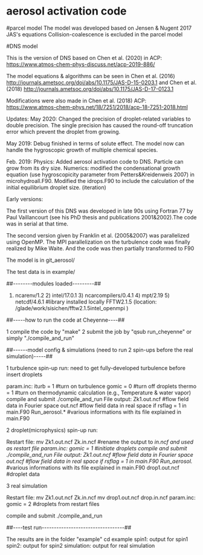 # aerosol activation code

#parcel model
The model was developed based on Jensen & Nugent 2017 JAS's equations
Collision-coalescence is excluded in the parcel model

#DNS model

This is the version of DNS based on Chen et al. (2020) in ACP: https://www.atmos-chem-phys-discuss.net/acp-2019-886/


The model equations & algorithms can be seen in Chen et al. (2016) http://journals.ametsoc.org/doi/abs/10.1175/JAS-D-15-0203.1 
and Chen et al. (2018) http://journals.ametsoc.org/doi/abs/10.1175/JAS-D-17-0123.1

Modifications were also made in Chen et al. (2018) ACP: https://www.atmos-chem-phys.net/18/7251/2018/acp-18-7251-2018.html


Updates:
May 2020:
Changed the precision of droplet-related variables to double precision. The single precision has caused the round-off truncation error which prevent the droplet from growing.

May 2019:
Debug finished in terms of solute effect. The model now can handle the hygroscopic growth of multiple chemical species.

Feb. 2019: 
Physics: Added aerosol activation code to DNS. Particle can grow from its dry size. 
Numerics: modified the condensational growth equation (use hygroscopicity parameter from Petters&Kreidenweis 2007) in microhydroall.F90. Modified the idrops.F90 to include the calculation of the initial equilibrium droplet size. (iteration)

Early versions:

The first version of this DNS was developed in late 90s using Fortran 77 by Paul Vaillancourt (see his PhD thesis and publications 2001&2002).The code was in serial at that time.


The second version given by Franklin et al. (2005&2007) was parallelized using OpenMP. The MPI parallelization on the turbulence code was finally realized by Mike Waite. And the code was then partially transformed to F90


The model is in git_aerosol/

The test data is in example/

##--------modules loaded---------##

1) ncarenv/1.2   2) intel/17.0.1   3) ncarcompilers/0.4.1   4) mpt/2.19   5) netcdf/4.6.1
#library installed locally
FFTW2.1.5  (location: /glade/work/sisichen/fftw2.1.5intel_openmpi )

##-----how to run the code at Cheyenne----##

1 compile the code by "make" 
2 submit the job by "qsub run_cheyenne"
or simply "./compile_and_run"

##------model config & simulations (need to run 2 spin-ups before the real simulation)-----##

1 turbulence spin-up run: need to get fully-developed turbulence before insert droplets

param.inc: 
    iturb = 1 #turn on turbulence
    gomic = 0 #turn off droplets
    thermo = 1 #turn on thermodynamic calculation (e.g., Temperature & water vapor)
compile and submit
    ./compile_and_run
File output:
    Zk1.out.ncf     #flow field data in Fourier space
    out.ncf         #flow field data in real space if rsflag = 1 in main.F90
    Run_aerosol.*   #various informations with its file explained in main.F90

2 droplet(microphysics) spin-up run: 

Restart file:
    mv Zk1.out.ncf Zk.in.ncf #rename the output to *in.ncf and used as restart file
param.inc:
    gomic = 1 #initiate droplets
compile and submit
    ./compile_and_run
File output:
    Zk1.out.ncf     #flow field data in Fourier space
    out.ncf         #flow field data in real space if rsflag = 1 in main.F90
    Run_aerosol.*   #various informations with its file explained in main.F90
    drop1.out.ncf   #droplet data

3 real simulation

Restart file:
    mv Zk1.out.ncf Zk.in.ncf
    mv drop1.out.ncf drop.in.ncf
param.inc:
    gomic = 2 #droplets from restart files

compile and submit
    ./compile_and_run


##----test run----------------------------------##

The results are in the folder "example"
cd example
spin1: output for spin1
spin2: output for spin2
simulation: output for real simulation

